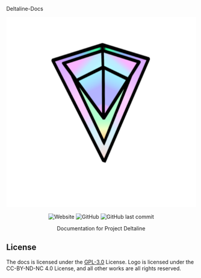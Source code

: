 Deltaline-Docs

<div align=center>

<img src="Deltaline Logo Release V3 (512 Resize).svg">

<img alt="Website" src="https://img.shields.io/website?down_color=red&down_message=offline&up_color=green&up_message=online&url=https%3A%2F%2Fno767.github.io%2FProject-Deltaline-Docs%2F"> <img alt="GitHub" src="https://img.shields.io/github/license/No767/Project-Deltaline-Docs"> <img alt="GitHub last commit" src="https://img.shields.io/github/last-commit/No767/Project-Deltaline-Docs">

Documentation for Project Deltaline

<div align=left>

## License
The docs is licensed under the [GPL-3.0](https://github.com/No767/Project-Deltaline-Docs/blob/main/LICENSE.txt) License. Logo is licensed under the CC-BY-ND-NC 4.0 License, and all other works are all rights reserved.

